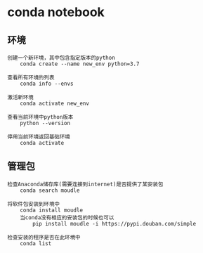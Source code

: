 # conda notebook
## 环境
    创建一个新环境，其中包含指定版本的python
        conda create --name new_env python=3.7

    查看所有环境的列表
        conda info --envs

    激活新环境
        conda activate new_env

    查看当前环境中python版本
        python --version

    停用当前环境返回基础环境
        conda activate

## 管理包
    检查Anaconda储存库(需要连接到internet)是否提供了某安装包
        conda search moudle

    将软件包安装到环境中
        conda install moudle
        当conda没有相应的安装包的时候也可以
            pip install moudle -i https://pypi.douban.com/simple

    检查安装的程序是否在此环境中
        conda list